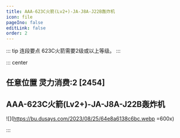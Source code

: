 ```yaml
---
title: AAA-623C火箭(Lv2+)-JA-J8A-J22B轰炸机
icon: file
pageIno: false
editLink: false
order: 2
---
```


::: tip 连段要点
623C火箭需要2级或以上等级。
:::

::: center
## **任意位置 灵力消费:2 [2454]**
## **AAA-623C火箭(Lv2+)-JA-J8A-J22B轰炸机**

![](https://bu.dusays.com/2023/08/25/64e8a6138c6bc.webp =600x)

:::
